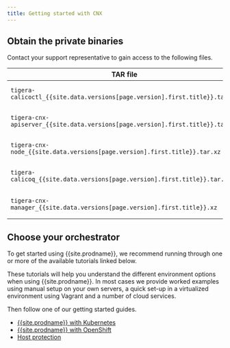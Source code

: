 ```yaml
---
title: Getting started with CNX
---
```


## Obtain the private binaries

Contact your support representative to gain access to the following files.

   | TAR file                                                                       | Description                                |
   | ------------------------------------------------------------------------------ | ------------------------------------------ |
   | `tigera-calicoctl_{{site.data.versions[page.version].first.title}}.tar.xz`     | {{site.prodname}}-enhanced `calicoctl`     |
   | `tigera-cnx-apiserver_{{site.data.versions[page.version].first.title}}.tar.xz` | Kubernetes extension API server component  |
   | `tigera-cnx-node_{{site.data.versions[page.version].first.title}}.tar.xz`      | {{site.prodname}}-enhanced `calico/node`   |
   | `tigera-calicoq_{{site.data.versions[page.version].first.title}}.tar.xz`       | Policy query command-line tool             |
   | `tigera-cnx-manager_{{site.data.versions[page.version].first.title}}.xz`       | {{site.prodname}} Manager component        |

## Choose your orchestrator

To get started using {{site.prodname}}, we recommend running
through one or more of the available tutorials linked below.

These tutorials will help you understand the different environment options when
using {{site.prodname}}.  In most cases we provide worked examples using manual setup on
your own servers, a quick set-up in a virtualized environment using Vagrant and
a number of cloud services.

Then follow one of our getting started guides.
- [{{site.prodname}} with Kubernetes](kubernetes)
- [{{site.prodname}} with OpenShift](openshift/installation)
- [Host protection](bare-metal/bare-metal)
